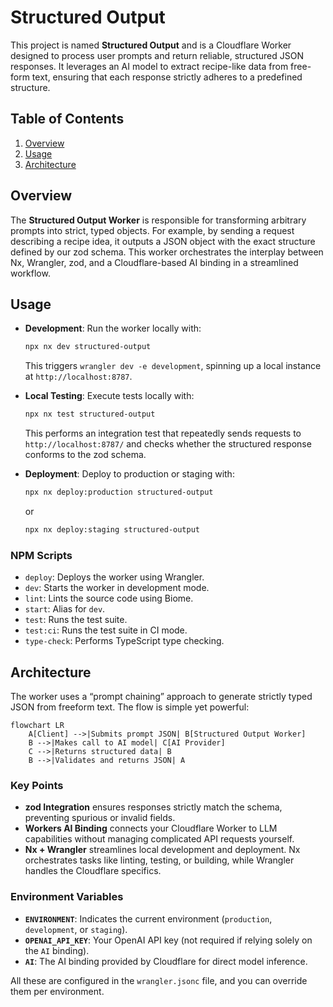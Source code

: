 # Structured Output

This project is named **Structured Output** and is a Cloudflare Worker designed to process user prompts and return reliable, structured JSON responses. It leverages an AI model to extract recipe-like data from free-form text, ensuring that each response strictly adheres to a predefined structure.

## Table of Contents
1. [Overview](#overview)
2. [Usage](#usage)
3. [Architecture](#architecture)

## Overview
The **Structured Output Worker** is responsible for transforming arbitrary prompts into strict, typed objects. For example, by sending a request describing a recipe idea, it outputs a JSON object with the exact structure defined by our zod schema. This worker orchestrates the interplay between Nx, Wrangler, zod, and a Cloudflare-based AI binding in a streamlined workflow.

## Usage
- **Development**: Run the worker locally with:
  ```bash
  npx nx dev structured-output
  ```
  This triggers `wrangler dev -e development`, spinning up a local instance at `http://localhost:8787`.

- **Local Testing**: Execute tests locally with:
  ```bash
  npx nx test structured-output
  ```
  This performs an integration test that repeatedly sends requests to `http://localhost:8787/` and checks whether the structured response conforms to the zod schema.

- **Deployment**: Deploy to production or staging with:
  ```bash
  npx nx deploy:production structured-output
  ```
  or
  ```bash
  npx nx deploy:staging structured-output
  ```

### NPM Scripts
- `deploy`: Deploys the worker using Wrangler.
- `dev`: Starts the worker in development mode.
- `lint`: Lints the source code using Biome.
- `start`: Alias for `dev`.
- `test`: Runs the test suite.
- `test:ci`: Runs the test suite in CI mode.
- `type-check`: Performs TypeScript type checking.

## Architecture
The worker uses a “prompt chaining” approach to generate strictly typed JSON from freeform text. The flow is simple yet powerful:

```mermaid
flowchart LR
    A[Client] -->|Submits prompt JSON| B[Structured Output Worker]
    B -->|Makes call to AI model| C[AI Provider]
    C -->|Returns structured data| B
    B -->|Validates and returns JSON| A
```

### Key Points
- **zod Integration** ensures responses strictly match the schema, preventing spurious or invalid fields.
- **Workers AI Binding** connects your Cloudflare Worker to LLM capabilities without managing complicated API requests yourself.
- **Nx + Wrangler** streamlines local development and deployment. Nx orchestrates tasks like linting, testing, or building, while Wrangler handles the Cloudflare specifics.

### Environment Variables
- **`ENVIRONMENT`**: Indicates the current environment (`production`, `development`, or `staging`).
- **`OPENAI_API_KEY`**: Your OpenAI API key (not required if relying solely on the `AI` binding).
- **`AI`**: The AI binding provided by Cloudflare for direct model inference.

All these are configured in the `wrangler.jsonc` file, and you can override them per environment.